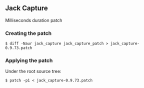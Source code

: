 ## Jack Capture

Milliseconds duration patch

### Creating the patch

```
$ diff -Naur jack_capture jack_capture_patch > jack_capture-0.9.73.patch
```

### Applying the patch

Under the root source tree:

```
$ patch -p1 < jack_capture-0.9.73.patch
```

